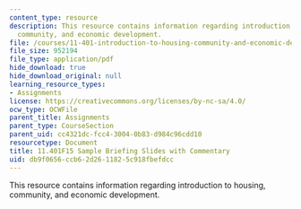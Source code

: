 ```yaml
---
content_type: resource
description: This resource contains information regarding introduction to housing,
  community, and economic development.
file: /courses/11-401-introduction-to-housing-community-and-economic-development-fall-2015/db9f0656ccb62d2611825c918fbefdcc_MIT11_401F15_SampleBrief.pdf
file_size: 952194
file_type: application/pdf
hide_download: true
hide_download_original: null
learning_resource_types:
- Assignments
license: https://creativecommons.org/licenses/by-nc-sa/4.0/
ocw_type: OCWFile
parent_title: Assignments
parent_type: CourseSection
parent_uid: cc4321dc-fcc4-3004-0b83-d984c96cdd10
resourcetype: Document
title: 11.401F15 Sample Briefing Slides with Commentary
uid: db9f0656-ccb6-2d26-1182-5c918fbefdcc
---
```

This resource contains information regarding introduction to housing, community, and economic development.